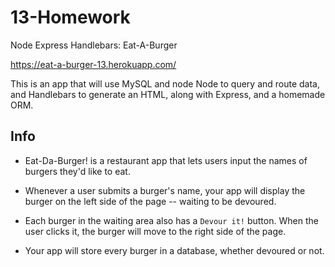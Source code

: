 # 13-Homework
Node Express Handlebars: Eat-A-Burger

https://eat-a-burger-13.herokuapp.com/

This is an app that will use MySQL and node Node to query and route data, and Handlebars to generate an HTML, along with Express, and a homemade ORM.

## Info

- Eat-Da-Burger! is a restaurant app that lets users input the names of burgers they'd like to eat.

- Whenever a user submits a burger's name, your app will display the burger on the left side of the page -- waiting to be devoured.

- Each burger in the waiting area also has a `Devour it!` button. When the user clicks it, the burger will move to the right side of the page.

- Your app will store every burger in a database, whether devoured or not.
